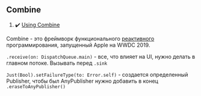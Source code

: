 ## Combine

1. :heavy_check_mark: [Using Combine](https://heckj.github.io/swiftui-notes/)

Combine - это фреймворк функционального [реактивного](https://github.com/eldaroid/iOSWiki/blob/master/DesignPattern/ReactiveProgramming.md) программирования, запущенный Apple на WWDC 2019. 

`.receive(on: DispatchQueue.main)` - все, что влияет на UI, нужно делать в главном потоке. Вызывать перед `.sink`

`Just(Bool).setFailureType(to: Error.self)` - создается определенный Publisher, чтобы был AnyPublisher нужно добавить в конец `.eraseToAnyPublisher()`
 
